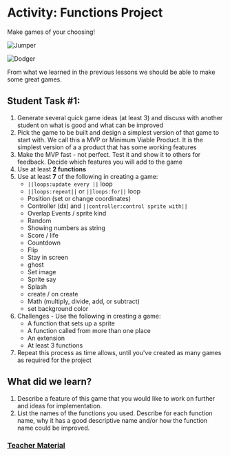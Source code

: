 # Activity: Functions Project

Make games of your choosing!

![Jumper](/static/courses/csintro/functions/jumper.gif)

![Dodger](/static/courses/csintro/functions/dodger.gif)

From what we learned in the previous lessons we should be able to make some great games. 

## Student Task #1:

1. Generate several quick game ideas (at least 3) and discuss with another student on what is good and what can be improved
2. Pick the game to be built and design a simplest version of that game to start with. We call this a MVP or Minimum Viable Product. It is the simplest version of a a product that has some working features
3. Make the MVP fast - not perfect. Test it and show it to others for feedback. Decide which features you will add to the game
4. Use at least **2 functions**
5. Use at least **7** of the following in creating a game:
    * ``||loops:update every ||`` loop
    * ``||loops:repeat||`` or ``||loops:for||`` loop 
    * Position (set or change coordinates)
    * Controller (dx) and ``||controller:control sprite with||``
    * Overlap Events / sprite kind
    * Random
    * Showing numbers as string
    * Score / life
    * Countdown
    * Flip
    * Stay in screen 
    * ghost
    * Set image
    * Sprite say
    * Splash
    * create / on create
    * Math (multiply, divide, add, or subtract)
    * set background color
6. Challenges - Use the following in creating a game:
    * A function that sets up a sprite
    * A function called from more than one place
    * An extension
    * At least 3 functions
7. Repeat this process as time allows, until you've created as many games as required for the project

## What did we learn? 

1. Describe a feature of this game that you would like to work on further and ideas for implementation.
2. List the names of the functions you used. Describe for each function name, why it has a good descriptive name and/or how the function name could be improved.

### [Teacher Material](/courses/csintro/about/teachers)